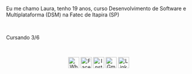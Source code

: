 <p>Eu me chamo Laura, tenho 19 anos, curso Desenvolvimento de Software e Multiplataforma (DSM) na Fatec de Itapira (SP)</p><br>
<p>Cursando 3/6</p><br>
<p align="center">
  <img src="https://cdn-icons-png.flaticon.com/512/174/174879.png" alt="WhatsApp" width="30px">
  <img src="https://cdn-icons-png.flaticon.com/512/5968/5968764.png" alt="Facebook" width="30px">
  <img src="https://cdn-icons-png.flaticon.com/512/5968/5968776.png" alt="Instagram" width="30px">
  <img src="https://cdn1.iconfinder.com/data/icons/google-new-logos-1/32/gmail_new_logo-512.png" alt="Gmail" width="30px">
  <img src="https://icones.pro/wp-content/uploads/2021/03/icone-linkedin-ronde-originale.png" alt="LinkedIn" width="30px">
</p>
